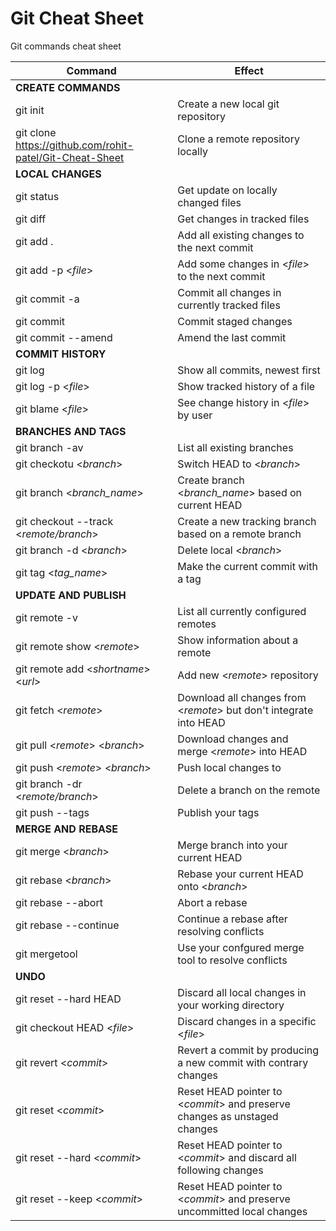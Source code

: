# Git Cheat Sheet
Git commands cheat sheet



| Command | Effect|
| --- | --- |
| **CREATE COMMANDS** | |
|git init| Create a new local git repository |
|git clone https://github.com/rohit-patel/Git-Cheat-Sheet | Clone a remote repository locally|
| **LOCAL CHANGES** |  |
|git status | Get update on locally changed files|
|git diff | Get changes in tracked files|
| git add . | Add all existing changes to the next commit |
| git add -p <_file_> | Add some changes in <_file_> to the next commit |
| git commit -a | Commit all changes in currently tracked files |
| git commit | Commit staged changes |
| git commit --amend | Amend the last commit |
| **COMMIT HISTORY** |  |
| git log | Show all commits, newest first |
| git log -p <_file_> | Show tracked history of a file |
| git blame <_file_> | See change history in <_file_> by user |
| **BRANCHES AND TAGS** |  |
| git branch -av | List all existing branches |
| git checkotu <_branch_> | Switch HEAD to <_branch_>|
| git branch <_branch_name_> | Create branch <_branch_name_> based on current HEAD |
| git checkout --track <_remote/branch_> | Create a new tracking branch based on a remote branch |
| git branch -d <_branch_> | Delete local <_branch_> |
| git tag <_tag_name_> | Make the current commit with a tag |
| **UPDATE AND PUBLISH** |  |
| git remote -v | List all currently configured remotes |
| git remote show <_remote_> | Show information about a remote |
| git remote add <_shortname_> <_url_> | Add new <_remote_> repository |
| git fetch <_remote_> | Download all changes from <_remote_> but don't integrate into HEAD |
| git pull <_remote_> <_branch_> | Download changes and merge <_remote_> into HEAD |
| git push <_remote_> <_branch_> | Push local changes to <remote> |
| git branch -dr <_remote/branch_> | Delete a branch on the remote |
| git push --tags | Publish your tags |
| **MERGE AND REBASE** ||
| git merge <_branch_> | Merge branch into your current HEAD |
| git rebase <_branch_> | Rebase your current HEAD onto <_branch_> |
| git rebase --abort | Abort a rebase |
| git rebase --continue | Continue a rebase after resolving conflicts |
| git mergetool | Use your confgured merge tool to resolve conflicts |
| **UNDO**||
| git reset --hard HEAD | Discard all local changes in your working directory |
| git checkout HEAD <_file_> | Discard changes in a specific <_file_> |
| git revert <_commit_> | Revert a commit by producing a new commit with contrary changes |
| git reset <_commit_> | Reset HEAD pointer to <_commit_> and preserve changes as unstaged changes |
| git reset --hard <_commit_> | Reset HEAD pointer to <_commit_> and discard all following changes |
| git reset --keep <_commit_> | Reset HEAD pointer to <_commit_> and preserve uncommitted local changes |

  
